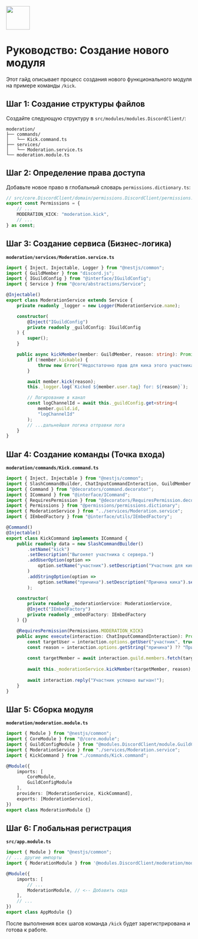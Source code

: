 <img src="https://r2cdn.perplexity.ai/pplx-full-logo-primary-dark%402x.png" style="height:64px;margin-right:32px"/>

# Руководство: Создание нового модуля

Этот гайд описывает процесс создания нового функционального модуля на примере команды `/kick`.

## Шаг 1: Создание структуры файлов

Создайте следующую структуру в `src/modules/modules.DiscordClient/`:

```
moderation/
├── commands/
│   └── Kick.command.ts
├── services/
│   └── Moderation.service.ts
└── moderation.module.ts
```


## Шаг 2: Определение права доступа

Добавьте новое право в глобальный словарь `permissions.dictionary.ts`:

```typescript
// src/core.DiscordClient/domain/permissions.DiscordClient/permissions.dictionary.ts
export const Permissions = {
    // ...
    MODERATION_KICK: "moderation.kick",
    // ...
} as const;
```


## Шаг 3: Создание сервиса (Бизнес-логика)

**`moderation/services/Moderation.service.ts`**

```typescript
import { Inject, Injectable, Logger } from "@nestjs/common";
import { GuildMember } from "discord.js";
import { IGuildConfig } from "@interface/IGuildConfig";
import { Service } from "@core/abstractions/Service";

@Injectable()
export class ModerationService extends Service {
    private readonly _logger = new Logger(ModerationService.name);

    constructor(
        @Inject("IGuildConfig")
        private readonly _guildConfig: IGuildConfig
    ) {
        super();
    }

    public async kickMember(member: GuildMember, reason: string): Promise<void> {
        if (!member.kickable) {
            throw new Error("Недостаточно прав для кика этого участника.");
        }

        await member.kick(reason);
        this._logger.log(`Kicked ${member.user.tag} for: ${reason}`);

        // Логирование в канал
        const logChannelId = await this._guildConfig.get<string>(
            member.guild.id,
            "logChannelId"
        );
        // ...дальнейшая логика отправки лога
    }
}
```


## Шаг 4: Создание команды (Точка входа)

**`moderation/commands/Kick.command.ts`**

```typescript
import { Inject, Injectable } from "@nestjs/common";
import { SlashCommandBuilder, ChatInputCommandInteraction, GuildMember } from "discord.js";
import { Command } from "@decorators/command.decorator";
import { ICommand } from "@interface/ICommand";
import { RequiresPermission } from "@decorators/RequiresPermission.decorator";
import { Permissions } from "@permissions/permissions.dictionary";
import { ModerationService } from "../services/Moderation.service";
import { IEmbedFactory } from "@interface/utils/IEmbedFactory";

@Command()
@Injectable()
export class KickCommand implements ICommand {
    public readonly data = new SlashCommandBuilder()
        .setName("kick")
        .setDescription("Выгоняет участника с сервера.")
        .addUserOption(option =>
            option.setName("участник").setDescription("Участник для кика").setRequired(true)
        )
        .addStringOption(option =>
            option.setName("причина").setDescription("Причина кика").setRequired(false)
        );

    constructor(
        private readonly _moderationService: ModerationService,
        @Inject("IEmbedFactory")
        private readonly _embedFactory: IEmbedFactory
    ) {}

    @RequiresPermission(Permissions.MODERATION_KICK)
    public async execute(interaction: ChatInputCommandInteraction): Promise<void> {
        const targetUser = interaction.options.getUser("участник", true);
        const reason = interaction.options.getString("причина") ?? "Причина не указана";
        
        const targetMember = await interaction.guild.members.fetch(targetUser.id);
        
        await this._moderationService.kickMember(targetMember, reason);
        
        await interaction.reply("Участник успешно выгнан!");
    }
}
```


## Шаг 5: Сборка модуля

**`moderation/moderation.module.ts`**

```typescript
import { Module } from "@nestjs/common";
import { CoreModule } from "@/core.module";
import { GuildConfigModule } from "@modules.DiscordClient/module.GuildConfigManager/config.guild-config-manager.module";
import { ModerationService } from "./services/Moderation.service";
import { KickCommand } from "./commands/Kick.command";

@Module({
    imports: [
        CoreModule,
        GuildConfigModule
    ],
    providers: [ModerationService, KickCommand],
    exports: [ModerationService],
})
export class ModerationModule {}
```


## Шаг 6: Глобальная регистрация

**`src/app.module.ts`**

```typescript
import { Module } from "@nestjs/common";
// ... другие импорты
import { ModerationModule } from '@modules.DiscordClient/moderation/moderation.module';

@Module({
    imports: [
        // ...
        ModerationModule, // <-- Добавить сюда
    ],
    // ...
})
export class AppModule {}
```

После выполнения всех шагов команда `/kick` будет зарегистрирована и готова к работе.







